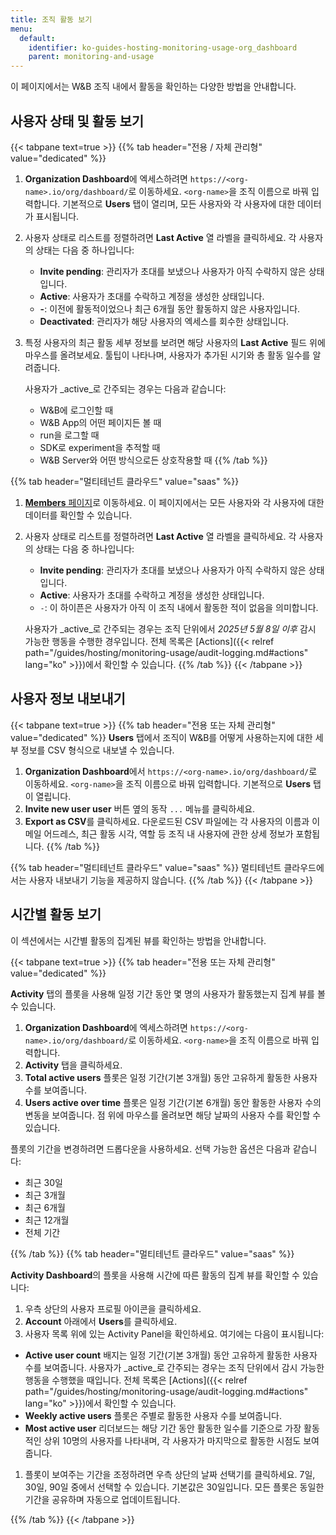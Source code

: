 ```yaml
---
title: 조직 활동 보기
menu:
  default:
    identifier: ko-guides-hosting-monitoring-usage-org_dashboard
    parent: monitoring-and-usage
---
```


이 페이지에서는 W&B 조직 내에서 활동을 확인하는 다양한 방법을 안내합니다.

## 사용자 상태 및 활동 보기

{{< tabpane text=true >}}
{{% tab header="전용 / 자체 관리형" value="dedicated" %}}
1. **Organization Dashboard**에 엑세스하려면 `https://<org-name>.io/org/dashboard/`로 이동하세요. `<org-name>`을 조직 이름으로 바꿔 입력합니다. 기본적으로 **Users** 탭이 열리며, 모든 사용자와 각 사용자에 대한 데이터가 표시됩니다.
1. 사용자 상태로 리스트를 정렬하려면 **Last Active** 열 라벨을 클릭하세요. 각 사용자의 상태는 다음 중 하나입니다:

    * **Invite pending**: 관리자가 초대를 보냈으나 사용자가 아직 수락하지 않은 상태입니다.
    * **Active**: 사용자가 초대를 수락하고 계정을 생성한 상태입니다.
    * **-**: 이전에 활동적이었으나 최근 6개월 동안 활동하지 않은 사용자입니다.
    * **Deactivated**: 관리자가 해당 사용자의 엑세스를 회수한 상태입니다.
1. 특정 사용자의 최근 활동 세부 정보를 보려면 해당 사용자의 **Last Active** 필드 위에 마우스를 올려보세요. 툴팁이 나타나며, 사용자가 추가된 시기와 총 활동 일수를 알려줍니다.

    사용자가 _active_로 간주되는 경우는 다음과 같습니다:
    - W&B에 로그인할 때
    - W&B App의 어떤 페이지든 볼 때
    - run을 로그할 때
    - SDK로 experiment을 추적할 때
    - W&B Server와 어떤 방식으로든 상호작용할 때
{{% /tab %}}

{{% tab header="멀티테넌트 클라우드" value="saas" %}}
1. [**Members** 페이지](https://wandb.ai/account-settings/wandb/members/)로 이동하세요. 이 페이지에서는 모든 사용자와 각 사용자에 대한 데이터를 확인할 수 있습니다.
1. 사용자 상태로 리스트를 정렬하려면 **Last Active** 열 라벨을 클릭하세요. 각 사용자의 상태는 다음 중 하나입니다:

    * **Invite pending**: 관리자가 초대를 보냈으나 사용자가 아직 수락하지 않은 상태입니다.
    * **Active**: 사용자가 초대를 수락하고 계정을 생성한 상태입니다.
    * `-`: 이 하이픈은 사용자가 아직 이 조직 내에서 활동한 적이 없음을 의미합니다.

    사용자가 _active_로 간주되는 경우는 조직 단위에서 _2025년 5월 8일 이후_ 감시 가능한 행동을 수행한 경우입니다. 전체 목록은 [Actions]({{< relref path="/guides/hosting/monitoring-usage/audit-logging.md#actions" lang="ko" >}})에서 확인할 수 있습니다.
{{% /tab %}}
{{< /tabpane >}}

## 사용자 정보 내보내기

{{< tabpane text=true >}}
{{% tab header="전용 또는 자체 관리형" value="dedicated" %}}
**Users** 탭에서 조직이 W&B를 어떻게 사용하는지에 대한 세부 정보를 CSV 형식으로 내보낼 수 있습니다.

1. **Organization Dashboard**에서 `https://<org-name>.io/org/dashboard/`로 이동하세요. `<org-name>`을 조직 이름으로 바꿔 입력합니다. 기본적으로 **Users** 탭이 열립니다.
1. **Invite new user user** 버튼 옆의 동작 `...` 메뉴를 클릭하세요.
1. **Export as CSV**를 클릭하세요. 다운로드된 CSV 파일에는 각 사용자의 이름과 이메일 어드레스, 최근 활동 시각, 역할 등 조직 내 사용자에 관한 상세 정보가 포함됩니다.
{{% /tab %}}

{{% tab header="멀티테넌트 클라우드" value="saas" %}}
멀티테넌트 클라우드에서는 사용자 내보내기 기능을 제공하지 않습니다.
{{% /tab %}}
{{< /tabpane >}}

## 시간별 활동 보기
이 섹션에서는 시간별 활동의 집계된 뷰를 확인하는 방법을 안내합니다.

{{< tabpane text=true >}}
{{% tab header="전용 또는 자체 관리형" value="dedicated" %}}

**Activity** 탭의 플롯을 사용해 일정 기간 동안 몇 명의 사용자가 활동했는지 집계 뷰를 볼 수 있습니다.

1. **Organization Dashboard**에 엑세스하려면 `https://<org-name>.io/org/dashboard/`로 이동하세요. `<org-name>`을 조직 이름으로 바꿔 입력합니다.
1. **Activity** 탭을 클릭하세요.
1. **Total active users** 플롯은 일정 기간(기본 3개월) 동안 고유하게 활동한 사용자 수를 보여줍니다.
1. **Users active over time** 플롯은 일정 기간(기본 6개월) 동안 활동한 사용자 수의 변동을 보여줍니다. 점 위에 마우스를 올려보면 해당 날짜의 사용자 수를 확인할 수 있습니다.

플롯의 기간을 변경하려면 드롭다운을 사용하세요. 선택 가능한 옵션은 다음과 같습니다:
- 최근 30일
- 최근 3개월
- 최근 6개월
- 최근 12개월
- 전체 기간

{{% /tab %}}
{{% tab header="멀티테넌트 클라우드" value="saas" %}}

**Activity Dashboard**의 플롯을 사용해 시간에 따른 활동의 집계 뷰를 확인할 수 있습니다:

1. 우측 상단의 사용자 프로필 아이콘을 클릭하세요.
1. **Account** 아래에서 **Users**를 클릭하세요.
1. 사용자 목록 위에 있는 Activity Panel을 확인하세요. 여기에는 다음이 표시됩니다:

  - **Active user count** 배지는 일정 기간(기본 3개월) 동안 고유하게 활동한 사용자 수를 보여줍니다. 사용자가 _active_로 간주되는 경우는 조직 단위에서 감시 가능한 행동을 수행했을 때입니다. 전체 목록은 [Actions]({{< relref path="/guides/hosting/monitoring-usage/audit-logging.md#actions" lang="ko" >}})에서 확인할 수 있습니다.
  - **Weekly active users** 플롯은 주별로 활동한 사용자 수를 보여줍니다.
  - **Most active user** 리더보드는 해당 기간 동안 활동한 일수를 기준으로 가장 활동적인 상위 10명의 사용자를 나타내며, 각 사용자가 마지막으로 활동한 시점도 보여줍니다.

1. 플롯이 보여주는 기간을 조정하려면 우측 상단의 날짜 선택기를 클릭하세요. 7일, 30일, 90일 중에서 선택할 수 있습니다. 기본값은 30일입니다. 모든 플롯은 동일한 기간을 공유하며 자동으로 업데이트됩니다.

{{% /tab %}}
{{< /tabpane >}}